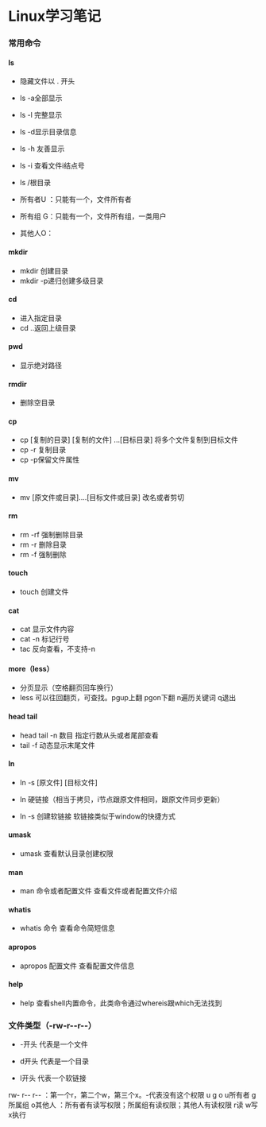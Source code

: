 # Linux学习笔记

### 常用命令

#### ls

+ 隐藏文件以 . 开头

+ ls  -a全部显示  

+ ls  -l 完整显示

+ ls  -d显示目录信息

+ ls   -h 友善显示

+ ls  -i 查看文件i结点号

+ ls  /根目录

+ 所有者U  ：只能有一个，文件所有者

+ 所有组 G：只能有一个，文件所有组，一类用户

+ 其他人O：

#### mkdir

+ mkdir 创建目录
+ mkdir -p递归创建多级目录
#### cd
+ 进入指定目录
+ cd ..返回上级目录
#### pwd
+ 显示绝对路径
#### rmdir
+ 删除空目录
#### cp
+ cp    [复制的目录] [复制的文件] ...[目标目录]  将多个文件复制到目标文件
+ cp  -r 复制目录
+ cp  -p保留文件属性
#### mv
+ mv [原文件或目录]....[目标文件或目录]   改名或者剪切
#### rm
+ rm -rf 强制删除目录
+ rm -r 删除目录
+ rm -f 强制删除
#### touch
+ touch 创建文件
#### cat
+ cat 显示文件内容
+ cat -n 标记行号
+ tac 反向查看，不支持-n
#### more（less）
+ 分页显示（空格翻页回车换行）
+ less 可以往回翻页，可查找。pgup上翻    pgon下翻    n遍历关键词     q退出
#### head tail
+ head tail -n 数目 指定行数从头或者尾部查看
+ tail -f 动态显示末尾文件
#### ln
+ ln -s [原文件] [目标文件]

+ ln 硬链接（相当于拷贝，i节点跟原文件相同，跟原文件同步更新）

+ ln -s 创建软链接   软链接类似于window的快捷方式
#### umask
+ umask 查看默认目录创建权限

#### man
+ man 命令或者配置文件 查看文件或者配置文件介绍
#### whatis  
+ whatis 命令  查看命令简短信息
#### apropos
+ apropos 配置文件  查看配置文件信息
#### help
+ help 查看shell内置命令，此类命令通过whereis跟which无法找到

### 文件类型（-rw-r--r--）

+ -开头  代表是一个文件  

+ d开头  代表是一个目录

+ l开头   代表一个软链接

rw-                r--                 r--  ：第一个r，第二个w，第三个x。-代表没有这个权限
u                    g                   o
u所有者     g所属组       o其他人 ：所有者有读写权限；所属组有读权限；其他人有读权限
r读         w写        x执行

